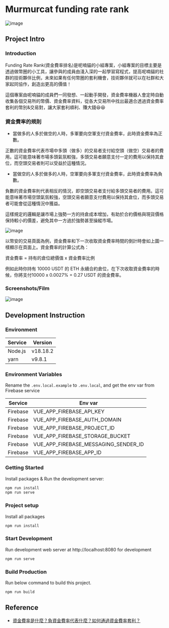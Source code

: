 # Murmurcat funding rate rank
![image](https://github.com/NorthBei/funding-rate-rank/assets/15665709/31c032ba-1354-488e-9eb2-fa6609ee950a)


## Project Intro

### Introduction

Funding Rate Rank(資金費率排名)是呢喃貓的小組專案，小組專案的目標主要是透過做幣圈的小工具，讓參與的成員由淺入深的一起學習寫程式，提高呢喃貓的社群的技術夥伴比例，未來如果有任何幣圈的套利機會，技術夥伴就可以在社群和大家起同協作，創造出更高的價值！

這個專案由呢喃貓的成員們一同發想、一起動手開發，資金費率機器人會定時自動收集各個交易所的幣價、資金費率資料，從各大交易所中找出最適合透過資金費率套利的幣別&交易對，讓大家套利順利、賺大錢😆😆


### 資金費率的規則

- 當做多的人多於做空的人時，多軍要向空軍支付資金費率，此時資金費率為正數。

正數的資金費率代表市場中多頭（做多）的交易者支付給空頭（做空）交易者的費用。這可能意味著市場多頭氣氛較強，多頭交易者願意支付一定的費用以保持其倉位，而空頭交易者則可以受益於這種情況。

- 當做空的人多於做多的人時，空軍要向多軍支付資金費率，此時資金費率為負數。

負數的資金費率則代表相反的情況，即空頭交易者支付給多頭交易者的費用。這可能意味著市場空頭氣氛較強，空頭交易者願意支付費用以保持其倉位，而多頭交易者可能會從這種情況中獲益。



這樣規定的邏輯是讓市場上強勢一方的持倉成本增加，有助於合約價格與現貨價格保持較小的價差，避免其中一方過於強勢甚至操縱市場。

![image](https://github.com/NorthBei/funding-rate-rank/assets/15665709/13a660e7-a3b4-4da0-9bc1-58624279caaf)

以幣安的交易頁面為例，資金費率和下一次收取資金費率時間的倒計時會如上圖一樣顯示在頁面上。資金費率的計算公式為：

資金費率 = 持有的倉位總價值 x 資金費率比例

例如此時你持有 10000 USDT 的 ETH 永續合約倉位，在下次收取資金費率的時候，你將支付10000 x 0.0027% = 0.27 USDT 的資金費率。


### Screenshots/Film

![image](https://github.com/NorthBei/funding-rate-rank/assets/15665709/aab4e557-7b2c-4794-95ed-f5518d392936)


## Development Instruction

### Environment

|Service|Version|
|-|-|
|Node.js|v18.18.2|
|yarn| v9.8.1|

### Environment Variables

Rename the `.env.local.example` to `.env.local`, and get the env var from Firebase service

|Service|Env var|
|-|-|
|Firebase|VUE_APP_FIREBASE_API_KEY|
|Firebase|VUE_APP_FIREBASE_AUTH_DOMAIN|
|Firebase|VUE_APP_FIREBASE_PROJECT_ID|
|Firebase|VUE_APP_FIREBASE_STORAGE_BUCKET|
|Firebase|VUE_APP_FIREBASE_MESSAGING_SENDER_ID|
|Firebase|VUE_APP_FIREBASE_APP_ID|

### Getting Started


Install packages & Run the development server:

```zsh
npm run install
npm run serve
```

### Project setup

Install all packages
```zsh
npm run install
```

### Start Development

Run development web server at http://localhost:8080 for development

```zsh
npm run serve
```

### Build Production

Run below command to build this project.

```zsh
npm run build
```

## Reference
- [資金費率是什麼？負資金費率代表什麼？如何通過資金費率套利？](https://coindada.com/article/what-is-funding-rate/)
